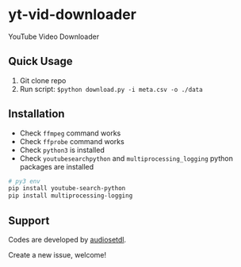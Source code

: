 # yt-vid-downloader
YouTube Video Downloader



## Quick Usage 

1. Git clone repo 
2. Run script: `$python download.py -i meta.csv -o ./data`




## Installation
 - Check `ffmpeg` command works
 - Check `ffprobe` command works
 - Check `python3` is installed
 - Check `youtubesearchpython` and `multiprocessing_logging` python packages are installed

```bash
# py3 env
pip install youtube-search-python
pip install multiprocessing-logging
```



## Support

Codes are developed by [audiosetdl](https://github.com/speedyseal/audiosetdl).

Create a new issue, welcome!

